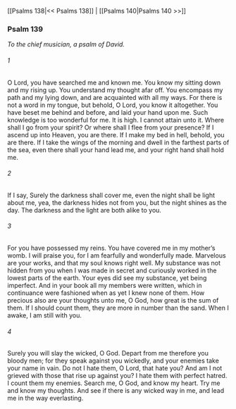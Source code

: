 [[Psalms 138|<< Psalms 138]]  |  [[Psalms 140|Psalms 140 >>]]

### Psalm 139

*To the chief musician, a psalm of David.*

###### 1
O Lord, you have searched me and known me. You know my sitting down and my rising up. You understand my thought afar off. You encompass my path and my lying down, and are acquainted with all my ways. For there is not a word in my tongue, but behold, O Lord, you know it altogether. You have beset me behind and before, and laid your hand upon me. Such knowledge is too wonderful for me. It is high. I cannot attain unto it. Where shall I go from your spirit? Or where shall I flee from your presence? If I ascend up into Heaven, you are there. If I make my bed in hell, behold, you are there. If I take the wings of the morning and dwell in the farthest parts of the sea, even there shall your hand lead me, and your right hand shall hold me.

###### 2
If I say, Surely the darkness shall cover me, even the night shall be light about me, yea, the darkness hides not from you, but the night shines as the day. The darkness and the light are both alike to you.

###### 3
For you have possessed my reins. You have covered me in my mother’s womb. I will praise you, for I am fearfully and wonderfully made. Marvelous are your works, and that my soul knows right well. My substance was not hidden from you when I was made in secret and curiously worked in the lowest parts of the earth. Your eyes did see my substance, yet being imperfect. And in your book all my members were written, which in continuance were fashioned when as yet I knew none of them. How precious also are your thoughts unto me, O God, how great is the sum of them. If I should count them, they are more in number than the sand. When I awake, I am still with you.

###### 4
Surely you will slay the wicked, O God. Depart from me therefore you bloody men; for they speak against you wickedly, and your enemies take your name in vain. Do not I hate them, O Lord, that hate you? And am I not grieved with those that rise up against you? I hate them with perfect hatred. I count them my enemies. Search me, O God, and know my heart. Try me and know my thoughts. And see if there is any wicked way in me, and lead me in the way everlasting.